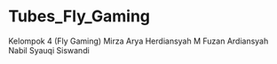 # Tubes_Fly_Gaming
Kelompok 4 (Fly Gaming)
Mirza Arya Herdiansyah
M Fuzan Ardiansyah
Nabil Syauqi Siswandi
